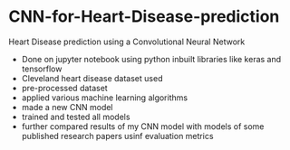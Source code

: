# CNN-for-Heart-Disease-prediction
Heart Disease prediction using a Convolutional Neural Network
- Done on jupyter notebook using python inbuilt libraries like keras and tensorflow
- Cleveland heart disease dataset used
- pre-processed dataset
- applied various machine learning algorithms
- made a new CNN model
- trained and tested all models
- further compared results of my CNN model with models of some published research papers usinf evaluation metrics
